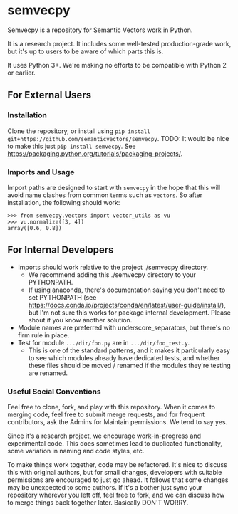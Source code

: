 # semvecpy 

Semvecpy is a repository for Semantic Vectors work in Python.

It is a research project. It includes some well-tested production-grade work, but it's up to
users to be aware of which parts this is.

It uses Python 3+. We're making no efforts to be compatible with Python 2 or earlier.

## For External Users

### Installation

Clone the repository, or install using `pip install git+https://github.com/semanticvectors/semvecpy`.
TODO: It would be nice to make this just `pip install semvecpy`. See https://packaging.python.org/tutorials/packaging-projects/.

### Imports and Usage

Import paths are designed to start with `semvecpy` in the hope that this will avoid name clashes from common terms such
as `vectors`. So after installation, the following should work:

```
>>> from semvecpy.vectors import vector_utils as vu
>>> vu.normalize([3, 4])
array([0.6, 0.8])
```

## For Internal Developers

* Imports should work relative to the project ./semvecpy directory.
  * We recommend adding this ./semvecpy directory to your PYTHONPATH. 
  * If using anaconda, there's documentation saying you don't need to set PYTHONPATH
  (see https://docs.conda.io/projects/conda/en/latest/user-guide/install/), but I'm not
  sure this works for package internal development. Please shout if you know another solution.
* Module names are preferred with underscore_separators, but there's no firm rule in place.
* Test for module `.../dir/foo.py` are in `.../dir/foo_test.y`.
  * This is one of the standard patterns, and it makes it particularly easy to see which modules
  already have dedicated tests, and whether these files should be moved / renamed if the modules
  they're testing are renamed.
 
### Useful Social Conventions

Feel free to clone, fork, and play with this repository. When it comes to merging code,
feel free to submit merge requests, and for frequent contributors, ask the Admins for
Maintain permissions. We tend to say yes.

Since it's a research project, we encourage work-in-progress and experimental code. 
This does sometimes lead to duplicated functionality, some variation in naming and code styles,
etc. 

To make things work together, code may be refactored. It's nice to discuss this with original 
authors, but for small changes, developers with suitable permissions are encouraged to just
go ahead. It follows that some changes may be unexpected to some authors. If 
it's a bother just sync your repository wherever you left off, feel free to fork, and we can 
discuss how to merge things back together later. Basically DON'T WORRY.

